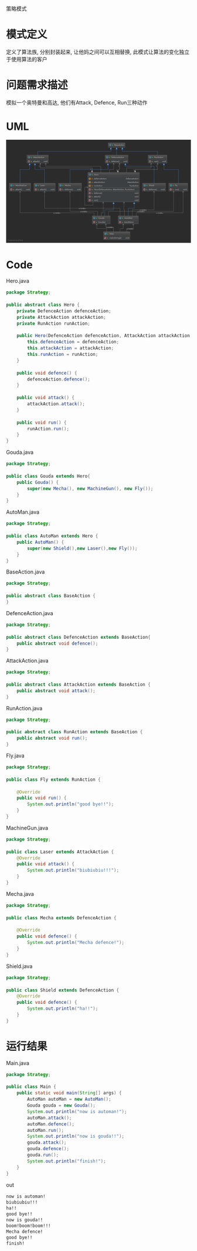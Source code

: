 策略模式

模式定义
========

定义了算法族, 分别封装起来, 让他妈之间可以互相替换, 此模式让算法的变化独立 于使用算法的客户

问题需求描述
============

模拟一个奥特曼和高达, 他们有Attack, Defence, Run三种动作

UML
===

![](../UMLPicture/Strategy.png)

Code
====

Hero.java

```java
package Strategy;

public abstract class Hero {
    private DefenceAction defenceAction;
    private AttackAction attackAction;
    private RunAction runAction;

    public Hero(DefenceAction defenceAction, AttackAction attackAction, RunAction runAction) {
        this.defenceAction = defenceAction;
        this.attackAction = attackAction;
        this.runAction = runAction;
    }

    public void defence() {
        defenceAction.defence();
    }

    public void attack() {
        attackAction.attack();
    }

    public void run() {
        runAction.run();
    }
}
```

Gouda.java

```java
package Strategy;

public class Gouda extends Hero{
    public Gouda() {
        super(new Mecha(), new MachineGun(), new Fly());
    }
}
```

AutoMan.java

```java
package Strategy;

public class AutoMan extends Hero {
    public AutoMan() {
        super(new Shield(),new Laser(),new Fly());
    }
}
```

BaseAction.java

```java
package Strategy;

public abstract class BaseAction {
}
```

DefenceAction.java

```java
package Strategy;

public abstract class DefenceAction extends BaseAction{
    public abstract void defence();
}
```

AttackAction.java

```java
package Strategy;

public abstract class AttackAction extends BaseAction {
    public abstract void attack();
}
```

RunAction.java

```java
package Strategy;

public abstract class RunAction extends BaseAction {
    public abstract void run();
}
```

Fly.java

```java
package Strategy;

public class Fly extends RunAction {

    @Override
    public void run() {
        System.out.println("good bye!!");
    }
}
```

MachineGun.java

```java
package Strategy;

public class Laser extends AttackAction {
    @Override
    public void attack() {
        System.out.println("biubiubiu!!!");
    }
}
```

Mecha.java

```java
package Strategy;

public class Mecha extends DefenceAction {

    @Override
    public void defence() {
        System.out.println("Mecha defence!");
    }
}
```

Shield.java

```java
package Strategy;

public class Shield extends DefenceAction {
    @Override
    public void defence() {
        System.out.println("ha!!");
    }
}
```

运行结果
========

Main.java

```java
package Strategy;

public class Main {
    public static void main(String[] args) {
        AutoMan autoMan = new AutoMan();
        Gouda gouda = new Gouda();
        System.out.println("now is automan!");
        autoMan.attack();
        autoMan.defence();
        autoMan.run();
        System.out.println("now is gouda!!");
        gouda.attack();
        gouda.defence();
        gouda.run();
        System.out.println("finish!");
    }
}
```

out

```
now is automan!
biubiubiu!!!
ha!!
good bye!!
now is gouda!!
boom!boom!boom!!!
Mecha defence!
good bye!!
finish!
```

